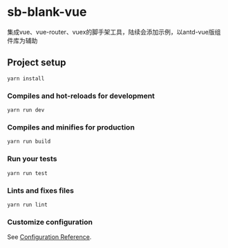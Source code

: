 # sb-blank-vue

集成vue、vue-router、vuex的脚手架工具，陆续会添加示例，以antd-vue版组件库为辅助
## Project setup
```
yarn install
```

### Compiles and hot-reloads for development
```
yarn run dev
```

### Compiles and minifies for production
```
yarn run build
```

### Run your tests
```
yarn run test
```

### Lints and fixes files
```
yarn run lint
```

### Customize configuration
See [Configuration Reference](https://cli.vuejs.org/config/).
